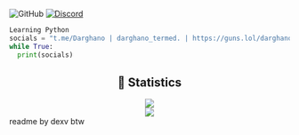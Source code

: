
![GitHub](https://komarev.com/ghpvc/?username=Darghano&style=flat)
[![Discord](https://dcbadge.vercel.app/api/shield/1190660713006518467?style=flat&logoColor=presence&theme=clean)](https://discord.com/users/1190660713006518467)
<br>

```python
Learning Python
socials = "t.me/Darghano | darghano_termed. | https://guns.lol/darghano "
while True:
  print(socials)
```


<div align="center">
    <h2 align="center">🔴 Statistics</h2>
    <div>
        <img src="https://github-readme-stats.vercel.app/api?username=Darghano&show_icons=true&bg_color=00000000">
    </div>
    <div>
        <img src="http://github-readme-streak-stats.herokuapp.com?user=Darghano&theme=tokyonight_duo&hide_border=true&mode=weekly">
    </div>
</div>
readme by dexv btw
